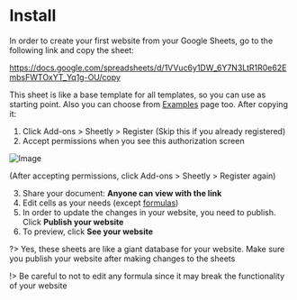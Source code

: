 # Install

In order to create your first website from your Google Sheets, go to the following link and copy the sheet:

https://docs.google.com/spreadsheets/d/1VVuc6y1DW_6Y7N3LtR1R0e62EmbsFWTOxYT_Yq1g-OU/copy

This sheet is like a base template for all templates, so you can use as starting point. Also you can choose from [Examples](/examples) page too. After copying it:

1. Click Add-ons > Sheetly > Register (Skip this if you already registered)
2. Accept permissions when you see this authorization screen

![Image](https://sheetly.s3.amazonaws.com/docs/oauth.png)

(After accepting permissions, click Add-ons > Sheetly > Register again)

3. Share your document: <b>Anyone can view with the link</b>
4. Edit cells as your needs (except <u>formulas</u>)
5. In order to update the changes in your website, you need to publish. Click <b>Publish your website</b>
6. To preview, click <b>See your website</b>

?> Yes, these sheets are like a giant database for your website. Make sure you publish your website after making changes to the sheets

!> Be careful to not to edit any formula since it may break the functionality of your website
